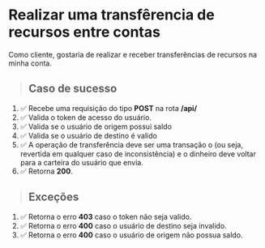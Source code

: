 # Realizar uma transfêrencia de recursos entre contas

Como cliente, gostaria de realizar e receber transferências de recursos na minha conta.

> ## Caso de sucesso

1. ✅ Recebe uma requisição do tipo **POST** na rota **/api/**
2. ✅ Valida o token de acesso do usuário.
3. ✅ Valida se o usuário de origem possui saldo
4. ✅ Valida se o usuário de destino é valido
5. ✅ A operação de transferência deve ser uma transação o (ou seja, revertida em qualquer caso de inconsistência) e o dinheiro deve voltar para a carteira do usuário que envia.
6. ✅ Retorna **200**.

> ## Exceções

1. ✅ Retorna o erro **403** caso o token não seja valido.
2. ✅ Retorna o erro **400** caso o usuário de destino seja invalido.
3. ✅ Retorna o erro **400** caso o usuário de origem não possua saldo.